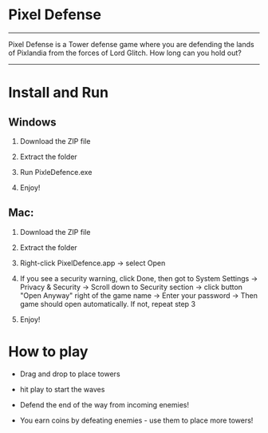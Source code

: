 # Pixel Defense

---

Pixel Defense is a Tower defense game where you are defending the lands of Pixlandia from the forces of Lord Glitch. How long can you hold out?

---

# Install and Run

## Windows

1. Download the ZIP file

2. Extract the folder

3. Run PixleDefence.exe

4. Enjoy!

## Mac:
1. Download the ZIP file

2. Extract the folder

3. Right-click PixelDefence.app -> select Open

4. If you see a security warning, click Done, then got to System Settings -> Privacy & Security -> Scroll down to Security section -> click button "Open Anyway" right of the game name -> Enter your password -> Then game should open automatically. If not, repeat step 3

5. Enjoy!

# How to play

- Drag and drop to place towers

- hit play to start the waves

- Defend the end of the way from incoming enemies!

- You earn coins by defeating enemies - use them to place more towers!
